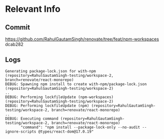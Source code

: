 # Relevant Info

## Commit
https://github.com/RahulGautamSingh/renovate/tree/feat/npm-workspaces dcab282

## Logs

```log
Generating package-lock.json for with-npm (repository=RahulGautamSingh-testing/workspace-2, branch=renovate/react-monorepo)
DEBUG: Spawning npm install to create with-npm/package-lock.json (repository=RahulGautamSingh-testing/workspace-2)
..
DEBUG: Performing lockfileUpdate (npm-workspaces) (repository=RahulGautamSingh-testing/workspace-2)
DEBUG: Performing lockfileUpdate (npm) (repository=RahulGautamSingh-testing/workspace-2, branch=renovate/react-monorepo)
..
DEBUG: Executing command (repository=RahulGautamSingh-testing/workspace-2, branch=renovate/react-monorepo)
       "command": "npm install --package-lock-only --no-audit --ignore-scripts @types/react-dom@17.0.19"
```
